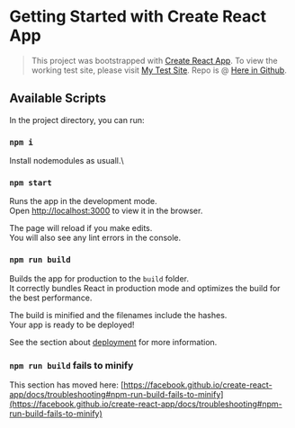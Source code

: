 # Getting Started with Create React App

> This project was bootstrapped with [Create React App](https://github.com/facebook/create-react-app).
> To view the working test site, please visit [My Test Site](https://zomoto.hardmouse.com/).
> Repo is @ [Here in Github](https://github.com/hardmouse/react-zomoto). 

## Available Scripts

In the project directory, you can run:

### `npm i`

Install nodemodules as usuall.\


### `npm start`

Runs the app in the development mode.\
Open [http://localhost:3000](http://localhost:3000) to view it in the browser.

The page will reload if you make edits.\
You will also see any lint errors in the console.

### `npm run build`

Builds the app for production to the `build` folder.\
It correctly bundles React in production mode and optimizes the build for the best performance.

The build is minified and the filenames include the hashes.\
Your app is ready to be deployed!

See the section about [deployment](https://facebook.github.io/create-react-app/docs/deployment) for more information.

### `npm run build` fails to minify

This section has moved here: [https://facebook.github.io/create-react-app/docs/troubleshooting#npm-run-build-fails-to-minify](https://facebook.github.io/create-react-app/docs/troubleshooting#npm-run-build-fails-to-minify)


